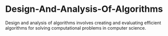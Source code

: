 # Design-And-Analysis-Of-Algorithms
Design and analysis of algorithms involves creating and evaluating efficient algorithms for solving computational problems in computer science.

